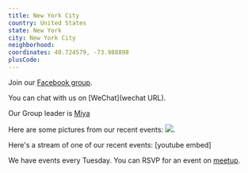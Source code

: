 ```yaml
---
title: New York City
country: United States
state: New York
city: New York City
neighborhood: 
coordinates: 40.724579, -73.988898
plusCode:
---
```

Join our [Facebook group](https://www.facebook.com/groups/free.code.camp.new.york.city).

You can chat with us on [WeChat](wechat URL).

Our Group leader is [Miya](freecodecamp.org/miya)

Here are some pictures from our recent events:
![](https://scontent-dft4-2.xx.fbcdn.net/v/t1.0-9/13775539_10207371570352541_4107239374987385144_n.jpg?oh=5e7cc384dbc78b97ac0730519f8c46ae&oe=598FAF45).

Here's a stream of one of our recent events:
[youtube embed]

We have events every Tuesday. You can RSVP for an event on [meetup](meetupurl).
